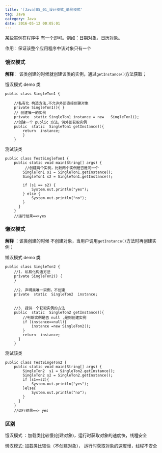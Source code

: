 ```yaml
---
title: '[Java]05_01_设计模式_单例模式'
tag: Java
category: Java
date: 2016-05-12 00:05:01
---
```



某些实例在程序中 有一个即可。例如：日期对象，日历对象。

作用：保证该整个应用程序中该对象只有一个


### 饿汉模式

**解释**： 该类创建的时候就创建该类的实例，通过`getInstance()`方法获取；

饿汉模式 demo 类

```
public class SingleTon1 {

	//私有化 构造方法,不允许外部直接创建对象
	private SingleTon1(){ }
    // 创建唯一的实例
	private  static SingleTon1 instance = new   SingleTon1();
    //创建一个 public 方法，供外部获取实例
    public  static  SingleTon1 getInstance(){
        return  instance;
        }
	}
```


测试该类

```
public class TestSingleTon1 {
    public static void main(String[] args) {
         //创建两个实例，比较两个实例是否是同一个
        SingleTon1 s1 = SingleTon1.getInstance();
        SingleTon1 s2 = SingleTon1.getInstance();

        if (s1 == s2) {
            System.out.println("yes");
        } else {
            System.out.println("no");
        }
      }
	}
	//运行结果==>yes
```


### 懒汉模式

**解释** ：该类创建的时候 不创建对象，当用户调用`getInstance()`方法时再创建实例；

懒汉模式 demo 类

```
public class SingleTon2 {
    //1. 私有化构造方法
    private SingleTon2() {
    }

    //2. 声明类唯一实例，不创建
    private  static  SingleTon2  instance;


    //3. 提供一个获取实例的方法
    public  static  SingleTon2 getInstance(){
        //判断实例是否 null ,是则创建实例
        if (instance==null){
            instance =new SingleTon2();
        }
        return  instance;
      }
	}
```

测试该类

```
public class TestSingeTon2 {
    public static void main(String[] args) {
        SingleTon2  s1 = SingleTon2.getInstance();
        SingleTon2 s2 = SingleTon2.getInstance();
        if (s1==s2){
            System.out.println("yes");
        }else{
            System.out.println("no");
        }
      }
	}
	//运行结果==> yes
```

### 区别


饿汉模式 ：加载类比较慢(创建对象)，运行时获取对象的速度快，线程安全

懒汉模式: 加载类比较快（不创建对象）， 运行时获取对象的速度慢，线程不安全
